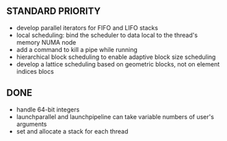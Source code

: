 ## STANDARD PRIORITY
- develop parallel iterators for FIFO and LIFO stacks
- local scheduling: bind the scheduler to data local to the thread's memory NUMA node
- add a command to kill a pipe while running
- hierarchical block scheduling to enable adaptive block size scheduling
- develop a lattice scheduling based on geometric blocks, not on element indices blocs

## DONE
- handle 64-bit integers
- launchparallel and launchpipeline can take variable numbers of user's arguments
- set and allocate a stack for each thread
